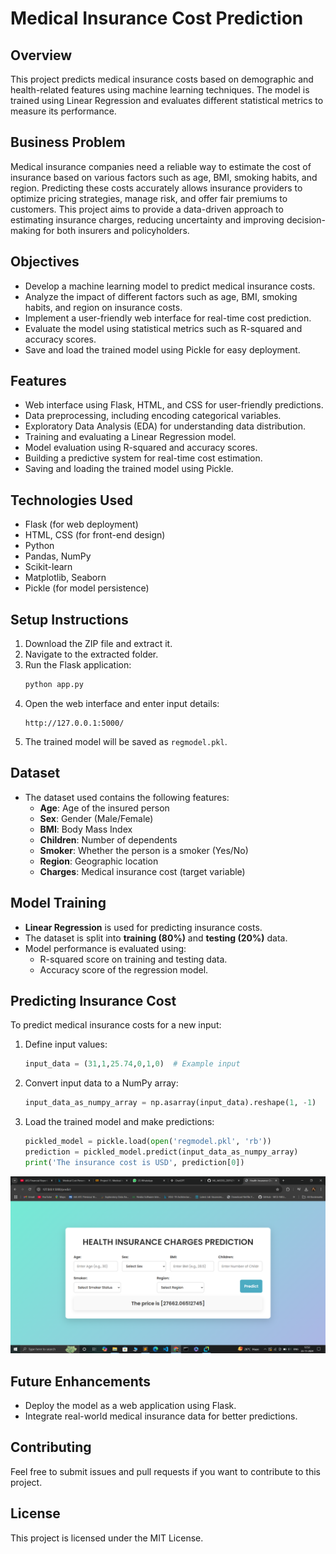 # Medical Insurance Cost Prediction

## Overview

This project predicts medical insurance costs based on demographic and health-related features using machine learning techniques. The model is trained using Linear Regression and evaluates different statistical metrics to measure its performance.

## Business Problem

Medical insurance companies need a reliable way to estimate the cost of insurance based on various factors such as age, BMI, smoking habits, and region. Predicting these costs accurately allows insurance providers to optimize pricing strategies, manage risk, and offer fair premiums to customers. This project aims to provide a data-driven approach to estimating insurance charges, reducing uncertainty and improving decision-making for both insurers and policyholders.

## Objectives

- Develop a machine learning model to predict medical insurance costs.
- Analyze the impact of different factors such as age, BMI, smoking habits, and region on insurance costs.
- Implement a user-friendly web interface for real-time cost prediction.
- Evaluate the model using statistical metrics such as R-squared and accuracy scores.
- Save and load the trained model using Pickle for easy deployment.

## Features

- Web interface using Flask, HTML, and CSS for user-friendly predictions.
- Data preprocessing, including encoding categorical variables.
- Exploratory Data Analysis (EDA) for understanding data distribution.
- Training and evaluating a Linear Regression model.
- Model evaluation using R-squared and accuracy scores.
- Building a predictive system for real-time cost estimation.
- Saving and loading the trained model using Pickle.

## Technologies Used

- Flask (for web deployment)
- HTML, CSS (for front-end design)
- Python
- Pandas, NumPy
- Scikit-learn
- Matplotlib, Seaborn
- Pickle (for model persistence)

## Setup Instructions

1. Download the ZIP file and extract it.
2. Navigate to the extracted folder.
3. Run the Flask application:
   ```sh
   python app.py
   ```
4. Open the web interface and enter input details:
   ```
   http://127.0.0.1:5000/
   ```
5. The trained model will be saved as `regmodel.pkl`.

## Dataset

- The dataset used contains the following features:
  - **Age**: Age of the insured person
  - **Sex**: Gender (Male/Female)
  - **BMI**: Body Mass Index
  - **Children**: Number of dependents
  - **Smoker**: Whether the person is a smoker (Yes/No)
  - **Region**: Geographic location
  - **Charges**: Medical insurance cost (target variable)

## Model Training

- **Linear Regression** is used for predicting insurance costs.
- The dataset is split into **training (80%)** and **testing (20%)** data.
- Model performance is evaluated using:
  - R-squared score on training and testing data.
  - Accuracy score of the regression model.

## Predicting Insurance Cost

To predict medical insurance costs for a new input:

1. Define input values:
   ```python
   input_data = (31,1,25.74,0,1,0)  # Example input
   ```
2. Convert input data to a NumPy array:
   ```python
   input_data_as_numpy_array = np.asarray(input_data).reshape(1, -1)
   ```
3. Load the trained model and make predictions:
   ```python
   pickled_model = pickle.load(open('regmodel.pkl', 'rb'))
   prediction = pickled_model.predict(input_data_as_numpy_array)
   print('The insurance cost is USD', prediction[0])
   ```
![image_anti](https://github.com/Pdeep666/ML_MODEL_DEPLOYMENT/blob/0b3804097415114a36e098ffcbcdb411c0c008f3/MEDICAL_INSURACE_PRICE/output.png)
## Future Enhancements

- Deploy the model as a web application using Flask.
- Integrate real-world medical insurance data for better predictions.

## Contributing

Feel free to submit issues and pull requests if you want to contribute to this project.

## License

This project is licensed under the MIT License.

